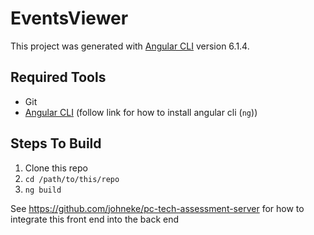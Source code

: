 # EventsViewer

This project was generated with [Angular CLI](https://github.com/angular/angular-cli) version 6.1.4.

## Required Tools

* Git
* [Angular CLI](https://github.com/angular/angular-cli) (follow link for how to install angular cli (`ng`))

## Steps To Build

1. Clone this repo
2. `cd /path/to/this/repo`
3. `ng build`

See https://github.com/johneke/pc-tech-assessment-server for how to integrate this front end into the back end
